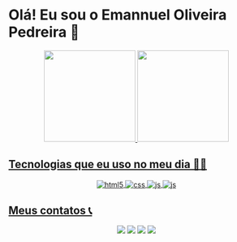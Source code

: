 # Olá! Eu sou o Emannuel Oliveira Pedreira 👋

<div align="center">
  <a href="https://github.com/emannuelop">
  <img height="180em" src="https://github-readme-stats.vercel.app/api?username=emannuelop&show_icons=true&theme=github_dark&include_all_commits=true&count_private=true"/>
  <img height="180em" src="https://github-readme-stats.vercel.app/api/top-langs/?username=emannuelop&layout=compact&langs_count=7&theme=github_dark"/>
</div>

## Tecnologias que eu uso no meu dia 👨‍💻

<div style="display: inline_block" align="center">
  <img align="center" alt="html5" src="https://img.shields.io/badge/HTML5-E34F26?style=for-the-badge&logo=html5&logoColor=white"/>
  <img align="center" alt="css" src="https://img.shields.io/badge/CSS3-1572B6?style=for-the-badge&logo=css3&logoColor=white"/>
  <img align="center" alt="js" src="https://img.shields.io/badge/JavaScript-F7DF1E?style=for-the-badge&logo=javascript&logoColor=black"/>
  <img align="center" alt="js" src="https://img.shields.io/badge/Java-ED8B00?style=for-the-badge&logo=java&logoColor=white"/>
</div>

## Meus contatos 📞

<div style="display: inline_block" align="center">
  <a href = "mailto:emannuelop22@gmail.com"><img src="https://img.shields.io/badge/Gmail-D14836?style=for-the-badge&logo=gmail&logoColor=white" target="_blank"></a>
  <a href="https://discordapp.com/users/emannuel.op#1011" target="_blank"><img src="https://img.shields.io/badge/Discord-7289DA?style=for-the-badge&logo=discord&logoColor=white" target="_blank"></a>
  <a href="https://instagram.com/emannuel.op" target="_blank"><img src="https://img.shields.io/badge/-Instagram-%23E4405F?style=for-the-badge&logo=instagram&logoColor=white" target="_blank"></a>
  <a href="https://www.linkedin.com/in/emannuel-oliveira-pedreira-34a876231/" target="_blank"><img src="https://img.shields.io/badge/-LinkedIn-%230077B5?style=for-the-badge&logo=linkedin&logoColor=white" target="_blank"></a> 
</div>

